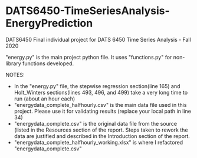 # DATS6450-TimeSeriesAnalysis-EnergyPrediction
DATS6450 Final individual project for DATS 6450 Time Series Analysis - Fall 2020

"energy.py" is the main project python file. It uses "functions.py" for non-library functions developed. 

NOTES:
- In the "energy.py" file, the stepwise regression section(line 165) and Holt_Winters sections(lines 493, 496, and 499) take a very long time to run (about an hour each)
- "energydata_complete_halfhourly.csv" is the main data file used in this project. Please use it for validating results (replace your local path in line 34)
- "energydata_complete.csv" is the original data file from the source (listed in the Resources section of the report. Steps taken to rework the data are justified and described in the Introduction section of the report.
- "energydata_complete_halfhourly_working.xlsx" is where I refactored "energydata_complete.csv"
